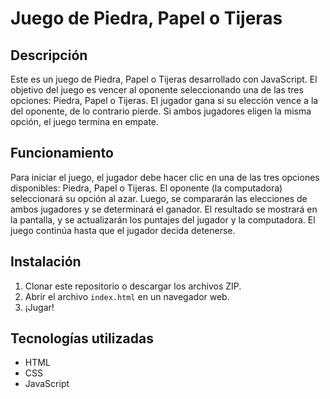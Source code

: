 # Juego de Piedra, Papel o Tijeras

## Descripción

Este es un juego de Piedra, Papel o Tijeras desarrollado con JavaScript. El objetivo del juego es vencer al oponente seleccionando una de las tres opciones: Piedra, Papel o Tijeras. El jugador gana si su elección vence a la del oponente, de lo contrario pierde. Si ambos jugadores eligen la misma opción, el juego termina en empate.

## Funcionamiento

Para iniciar el juego, el jugador debe hacer clic en una de las tres opciones disponibles: Piedra, Papel o Tijeras. El oponente (la computadora) seleccionará su opción al azar. Luego, se compararán las elecciones de ambos jugadores y se determinará el ganador. El resultado se mostrará en la pantalla, y se actualizarán los puntajes del jugador y la computadora. El juego continúa hasta que el jugador decida detenerse.

## Instalación

1. Clonar este repositorio o descargar los archivos ZIP.
2. Abrir el archivo `index.html` en un navegador web.
3. ¡Jugar!

## Tecnologías utilizadas

- HTML
- CSS
- JavaScript